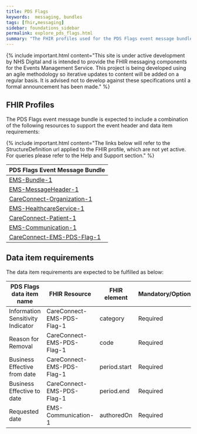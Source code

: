 ```yaml
---
title: PDS Flags
keywords:  messaging, bundles
tags: [fhir,messaging]
sidebar: foundations_sidebar
permalink: explore_pds_flags.html
summary: "The FHIR profiles used for the PDS Flags event message bundle"
---
```


{% include important.html content="This site is under active development by NHS Digital and is intended to provide the FHIR messaging components for the Events Management Service. This project is being developed using an agile methodology so iterative updates to content will be added on a regular basis. It is advised not to develop against these specifications until a formal announcement has been made." %}

## FHIR Profiles ##

The PDS Flags event message bundle is expected to include a combination of the following resources to support the event header and data item requirements:

{% include important.html content="The links below will refer to the StructureDefinition url applied to the FHIR profile, which are not yet active. For queries please refer to the Help and Support section." %}

| PDS Flags Event Message Bundle   |
|----------------------------------|
| [EMS-Bundle-1](https://fhir.nhs.uk/STU3/StructureDefinition/EMS-Bundle-1)                              |
| [EMS-MessageHeader-1](https://fhir.nhs.uk/STU3/StructureDefinition/EMS-MessageHeader-1)                       |
| [CareConnect-Organization-1](https://fhir.hl7.org.uk/STU3/StructureDefinition/CareConnect-Organization-1)                |
| [EMS-HealthcareService-1](https://fhir.nhs.uk/STU3/StructureDefinition/EMS-HealthcareService-1)                   |
| [CareConnect-Patient-1](https://fhir.hl7.org.uk/STU3/StructureDefinition/CareConnect-Patient-1)                     |
| [EMS-Communication-1](https://fhir.nhs.uk/STU3/StructureDefinition/EMS-Communication-1)                       |
| [CareConnect-EMS-PDS-Flag-1](https://fhir.nhs.uk/STU3/StructureDefinition/CareConnect-EMS-PDS-Flag-1)           |

## Data item requirements  ##

The data item requirements are expected to be fulfilled as below:

| PDS Flags data item name          | FHIR Resource       | FHIR element | Mandatory/Optional/Required |
|-----------------------------------|---------------------|--------------|-----------------------------|
| Information Sensitivity Indicator | CareConnect-EMS-PDS-Flag-1  | category     | Required                    |
| Reason for Removal                | CareConnect-EMS-PDS-Flag-1  | code         | Required                    |
| Business Effective from date      | CareConnect-EMS-PDS-Flag-1  | period.start | Required                    |
| Business Effective to date        | CareConnect-EMS-PDS-Flag-1  | period.end   | Required                    |
| Requested date                    | EMS-Communication-1 | authoredOn   | Required                    |










